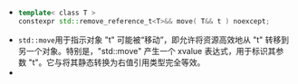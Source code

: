- ``` C++
  template< class T >
  constexpr std::remove_reference_t<T>&& move( T&& t ) noexcept;
  ```
- `std::move`用于指示对象 "t" 可能被“移动”，即允许将资源高效地从 "t" 转移到另一个对象。特别是，"std::move" 产生一个 xvalue 表达式，用于标识其参数 "t"。它与将其静态转换为右值引用类型完全等效。
-